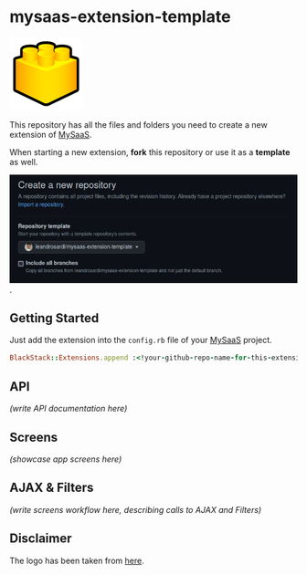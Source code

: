 # mysaas-extension-template

![logo](./public/%3C!your-github-repo-name-for-this-extension!%3E/images/logo.png)

This repository has all the files and folders you need to create a new extension of [MySaaS](https://github.com/leandrosardi/mysaas). 

When starting a new extension, **fork** this repository or use it as a **template** as well.

![Using this as a template for your repository](./screenshot1.png).

<!extension-description-here!>

## Getting Started

Just add the extension into the `config.rb` file of your [MySaaS](https://github.com/leandrosardi/mysaas) project.

```ruby
BlackStack::Extensions.append :<!your-github-repo-name-for-this-extension!>
```

## API

_(write API documentation here)_

## Screens

_(showcase app screens here)_

## AJAX & Filters

_(write screens workflow here, describing calls to AJAX and Filters)_

## Disclaimer

The logo has been taken from [here](https://www.shareicon.net/ant-insect-animal-kingdom-animals-arthropod-737854).